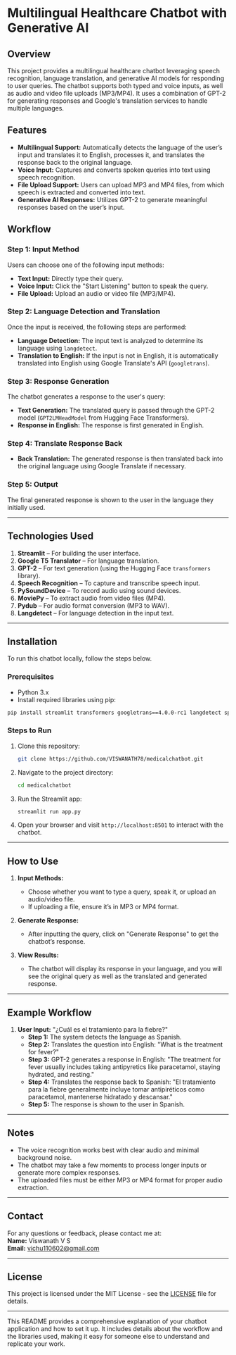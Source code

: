 # Multilingual Healthcare Chatbot with Generative AI

## Overview
This project provides a multilingual healthcare chatbot leveraging speech recognition, language translation, and generative AI models for responding to user queries. The chatbot supports both typed and voice inputs, as well as audio and video file uploads (MP3/MP4). It uses a combination of GPT-2 for generating responses and Google's translation services to handle multiple languages.

## Features
- **Multilingual Support:** Automatically detects the language of the user’s input and translates it to English, processes it, and translates the response back to the original language.
- **Voice Input:** Captures and converts spoken queries into text using speech recognition.
- **File Upload Support:** Users can upload MP3 and MP4 files, from which speech is extracted and converted into text.
- **Generative AI Responses:** Utilizes GPT-2 to generate meaningful responses based on the user’s input.

## Workflow

### Step 1: **Input Method**
Users can choose one of the following input methods:
- **Text Input:** Directly type their query.
- **Voice Input:** Click the "Start Listening" button to speak the query.
- **File Upload:** Upload an audio or video file (MP3/MP4).

### Step 2: **Language Detection and Translation**
Once the input is received, the following steps are performed:
- **Language Detection:** The input text is analyzed to determine its language using `langdetect`.
- **Translation to English:** If the input is not in English, it is automatically translated into English using Google Translate's API (`googletrans`).

### Step 3: **Response Generation**
The chatbot generates a response to the user's query:
- **Text Generation:** The translated query is passed through the GPT-2 model (`GPT2LMHeadModel` from Hugging Face Transformers).
- **Response in English:** The response is first generated in English.

### Step 4: **Translate Response Back**
- **Back Translation:** The generated response is then translated back into the original language using Google Translate if necessary.

### Step 5: **Output**
The final generated response is shown to the user in the language they initially used.

---

## Technologies Used

1. **Streamlit** – For building the user interface.
2. **Google T5 Translator** – For language translation.
3. **GPT-2** – For text generation (using the Hugging Face `transformers` library).
4. **Speech Recognition** – To capture and transcribe speech input.
5. **PySoundDevice** – To record audio using sound devices.
6. **MoviePy** – To extract audio from video files (MP4).
7. **Pydub** – For audio format conversion (MP3 to WAV).
8. **Langdetect** – For language detection in the input text.

---

## Installation

To run this chatbot locally, follow the steps below.

### Prerequisites

- Python 3.x
- Install required libraries using pip:
  
```bash
pip install streamlit transformers googletrans==4.0.0-rc1 langdetect speechrecognition sounddevice pydub moviepy
```

### Steps to Run

1. Clone this repository:
   ```bash
   git clone https://github.com/VISWANATH78/medicalchatbot.git
   ```

2. Navigate to the project directory:
   ```bash
   cd medicalchatbot
   ```

3. Run the Streamlit app:
   ```bash
   streamlit run app.py
   ```

4. Open your browser and visit `http://localhost:8501` to interact with the chatbot.

---

## How to Use

1. **Input Methods:** 
   - Choose whether you want to type a query, speak it, or upload an audio/video file.
   - If uploading a file, ensure it’s in MP3 or MP4 format.
   
2. **Generate Response:** 
   - After inputting the query, click on "Generate Response" to get the chatbot’s response.

3. **View Results:** 
   - The chatbot will display its response in your language, and you will see the original query as well as the translated and generated response.

---

## Example Workflow

1. **User Input:** "¿Cuál es el tratamiento para la fiebre?"
   - **Step 1:** The system detects the language as Spanish.
   - **Step 2:** Translates the question into English: "What is the treatment for fever?"
   - **Step 3:** GPT-2 generates a response in English: "The treatment for fever usually includes taking antipyretics like paracetamol, staying hydrated, and resting."
   - **Step 4:** Translates the response back to Spanish: "El tratamiento para la fiebre generalmente incluye tomar antipiréticos como paracetamol, mantenerse hidratado y descansar."
   - **Step 5:** The response is shown to the user in Spanish.

---

## Notes

- The voice recognition works best with clear audio and minimal background noise.
- The chatbot may take a few moments to process longer inputs or generate more complex responses.
- The uploaded files must be either MP3 or MP4 format for proper audio extraction.

---

## Contact

For any questions or feedback, please contact me at:  
**Name:** Viswanath V S  
**Email:** vichu110602@gmail.com

---

## License

This project is licensed under the MIT License - see the [LICENSE](LICENSE) file for details.

---

This README provides a comprehensive explanation of your chatbot application and how to set it up. It includes details about the workflow and the libraries used, making it easy for someone else to understand and replicate your work.
